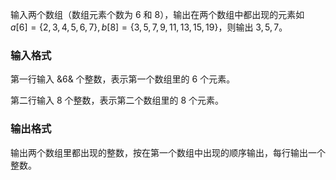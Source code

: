 输入两个数组（数组元素个数为 $6$ 和 $8$），输出在两个数组中都出现的元素如 $a[6]=\{2,3,4,5,6,7\},b[8]=\{3,5,7,9,11,13,15,19\}$，则输出 $3,5,7$。

### 输入格式

第一行输入 &6& 个整数，表示第一个数组里的 $6$ 个元素。

第二行输入 $8$ 个整数，表示第二个数组里的 $8$ 个元素。

### 输出格式

输出两个数组里都出现的整数，按在第一个数组中出现的顺序输出，每行输出一个整数。
